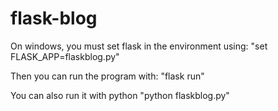 # flask-blog


On windows, you must set flask in the environment using:
"set FLASK_APP=flaskblog.py"

Then you can run the program with:
"flask run"

You can also run it with python
"python flaskblog.py"